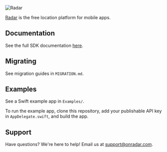 ![Radar](https://raw.githubusercontent.com/RadarLabs/RadarSDK-iOS/master/logo.png)

[Radar](https://www.onradar.com) is the free location platform for mobile apps.

## Documentation

See the full SDK documentation [here](https://www.onradar.com/documentation/sdk).

## Migrating

See migration guides in `MIGRATION.md`.

## Examples

See a Swift example app in `Examples/`.

To run the example app, clone this repository, add your publishable API key in `AppDelegate.swift`, and build the app.

## Support

Have questions? We're here to help! Email us at [support@onradar.com](mailto:support@onradar.com).
